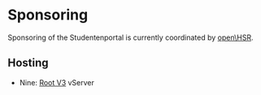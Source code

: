 # Sponsoring

Sponsoring of the Studentenportal is currently coordinated by [open\\HSR](https://openhsr.ch).

## Hosting

- Nine: [Root V3](https://www.nine.ch/de/produkte/root-server-datacenter-infrastructure/root-server) vServer

